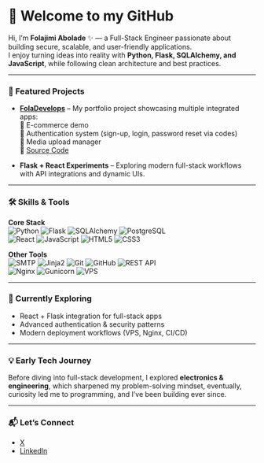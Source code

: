# 👋 Welcome to my GitHub  

Hi, I’m **Folajimi Abolade** ✨ — a Full-Stack Engineer passionate about building secure, scalable, and user-friendly applications.  
I enjoy turning ideas into reality with **Python, Flask, SQLAlchemy, and JavaScript**, while following clean architecture and best practices.  

---

### 🚀 Featured Projects
- **[FolaDevelops](https://foladevelops.onrender.com)** – My portfolio project showcasing multiple integrated apps:  
  🛒 E-commerce demo  
  📂 Authentication system (sign-up, login, password reset via codes)  
  🔐 Media upload manager  
  🔗 [Source Code](https://github.com/folaarr/fola-develops)  

- **Flask + React Experiments** – Exploring modern full-stack workflows with API integrations and dynamic UIs.  
  

---

### 🛠️ Skills & Tools
**Core Stack**  
![Python](https://img.shields.io/badge/Python-3776AB?style=for-the-badge&logo=python&logoColor=white) ![Flask](https://img.shields.io/badge/Flask-000000?style=for-the-badge&logo=flask&logoColor=white) ![SQLAlchemy](https://img.shields.io/badge/SQLAlchemy-FF0000?style=for-the-badge&logo=sqlalchemy&logoColor=white) ![PostgreSQL](https://img.shields.io/badge/PostgreSQL-316192?style=for-the-badge&logo=postgresql&logoColor=white)  
![React](https://img.shields.io/badge/React-20232A?style=for-the-badge&logo=react&logoColor=61DAFB) ![JavaScript](https://img.shields.io/badge/JavaScript-F7DF1E?style=for-the-badge&logo=javascript&logoColor=black) ![HTML5](https://img.shields.io/badge/HTML5-E34F26?style=for-the-badge&logo=html5&logoColor=white) ![CSS3](https://img.shields.io/badge/CSS3-1572B6?style=for-the-badge&logo=css&logoColor=white)  

**Other Tools**  
![SMTP](https://img.shields.io/badge/SMTP-CC0000?style=for-the-badge&logo=minutemailer&logoColor=white) ![Jinja2](https://img.shields.io/badge/Jinja2-B41717?style=for-the-badge&logo=jinja&logoColor=white) ![Git](https://img.shields.io/badge/Git-F05032?style=for-the-badge&logo=git&logoColor=white) ![GitHub](https://img.shields.io/badge/GitHub-181717?style=for-the-badge&logo=github&logoColor=white) ![REST API](https://img.shields.io/badge/REST%20API-02569B?style=for-the-badge&logo=fastapi&logoColor=white)  
![Nginx](https://img.shields.io/badge/Nginx-009639?style=for-the-badge&logo=nginx&logoColor=white) ![Gunicorn](https://img.shields.io/badge/Gunicorn-499848?style=for-the-badge&logo=gunicorn&logoColor=white) ![VPS](https://img.shields.io/badge/VPS%20Deployment-0078D7?style=for-the-badge&logo=azure-devops&logoColor=white)  

---

### 🌱 Currently Exploring
- React + Flask integration for full-stack apps  
- Advanced authentication & security patterns  
- Modern deployment workflows (VPS, Nginx, CI/CD)  

---

### 💡 Early Tech Journey
Before diving into full-stack development, I explored **electronics & engineering**, which sharpened my problem-solving mindset, eventually, curiosity led me to programming, and I’ve been building ever since.  

---

### 📬 Let’s Connect
- [X](https://www.x.com/onlyonefola/)  
- [LinkedIn](https://www.linkedin.com/in/folajimi-abolade-379a01362/)    
